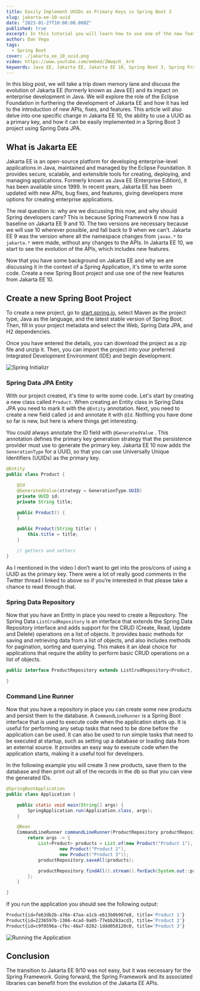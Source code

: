 ```yaml
---
title: Easily Implement UUIDs as Primary Keys in Spring Boot 3
slug: jakarta-ee-10-uuid
date: "2023-01-27T10:00:00.000Z"
published: true
excerpt: In this tutorial you will learn how to use one of the new features in Jakarta EE 10 in a Spring Boot 3 application.
author: Dan Vega
tags:
  - Spring Boot
cover: ./jakarta_ee_10_uuid.png
video: https://www.youtube.com/embed/ZWwqcH__kr4
keywords: Java EE, Jakarta EE, Jakarta EE 10, Spring Boot 3, Spring Framework 6, Java, UUID, Spring Data, Spring Data JPA, Spring Data JPA UUID
---
```


In this blog post, we will take a trip down memory lane and discuss the evolution of Jakarta EE (formerly known as Java EE) and its impact on enterprise development in Java. We will explore the role of the Eclipse Foundation in furthering the development of Jakarta EE and how it has led to the introduction of new APIs, fixes, and features. This article will also delve into one specific change in Jakarta EE 10, the ability to use a UUID as a primary key, and how it can be easily implemented in a Spring Boot 3 project using Spring Data JPA.

## What is Jakarta EE

Jakarta EE is an open-source platform for developing enterprise-level applications in Java, maintained and managed by the Eclipse Foundation. It provides secure, scalable, and extensible tools for creating, deploying, and managing applications. Formerly known as Java EE (Enterprise Edition), it has been available since 1999. In recent years, Jakarta EE has been updated with new APIs, bug fixes, and features, giving developers more options for creating enterprise applications.

The real question is: why are we discussing this now, and why should Spring developers care? This is because Spring Framework 6 now has a baseline on Jakarta EE 9 and 10. The two versions are necessary because we will use 10 wherever possible, and fall back to 9 when we can't. Jakarta EE 9 was the version where all the namespace changes from `javax.*` to `jakarta.*` were made, without any changes to the APIs. In Jakarta EE 10, we start to see the evolution of the APIs, which includes new features.

Now that you have some background on Jakarta EE and why we are discussing it in the context of a Spring Application, it's time to write some code. Create a new Spring Boot project and use one of the new features from Jakarta EE 10.

## Create a new Spring Boot Project

To create a new project, go to [start.spring.io](http://start.spring.io/), select Maven as the project type, Java as the language, and the latest stable version of Spring Boot. Then, fill in your project metadata and select the Web, Spring Data JPA, and H2 dependencies.

Once you have entered the details, you can download the project as a zip file and unzip it. Then, you can import the project into your preferred Integrated Development Environment (IDE) and begin development.

![Spring Initializr](/images/blog/2023/01/27/start-spring-io.png)

### Spring Data JPA Entity

With our project created, it's time to write some code. Let's start by creating a new class called `Product`. When creating an Entity class in Spring Data JPA you need to mark it with the `@Entity` annotation. Next, you need to create a new field called `id` and annotate it with `@Id`. Nothing you have done so far is new, but here is where things get interesting.

You could always annotate the ID field with `@GeneratedValue` . This annotation defines the primary key generation strategy that the persistence provider must use to generate the primary key. Jakarta EE 10 now adds the `GenerationType` for a UUID, so that you can use Universally Unique Identifiers (UUIDs) as the primary key.

```java
@Entity
public class Product {

    @Id
    @GeneratedValue(strategy = GenerationType.UUID)
    private UUID id;
    private String title;

    public Product() {
    }

    public Product(String title) {
        this.title = title;
    }

    // getters and setters
}
```

As I mentioned in the video I don’t want to get into the pros/cons of using a UUID as the primary key. There were a lot of really good comments in the Twitter thread I linked to above so if you’re interested in that please take a chance to read through that.

### Spring Data Repository

Now that you have an Entity in place you need to create a Repository. The Spring Data `ListCrudRepository` is an interface that extends the Spring Data Repository interface and adds support for the CRUD (Create, Read, Update and Delete) operations on a list of objects. It provides basic methods for saving and retrieving data from a list of objects, and also includes methods for pagination, sorting and querying. This makes it an ideal choice for applications that require the ability to perform basic CRUD operations on a list of objects.

```java
public interface ProductRepository extends ListCrudRepository<Product, UUID> {

}
```

### Command Line Runner

Now that you have a repository in place you can create some new products and persist them to the database. A `CommandLineRunner` is a Spring Boot interface that is used to execute code when the application starts up. It is useful for performing any setup tasks that need to be done before the application can be used. It can also be used to run simple tasks that need to be executed at startup, such as setting up a database or loading data from an external source. It provides an easy way to execute code when the application starts, making it a useful tool for developers.

In the following example you will create 3 new products, save them to the database and then print out all of the records in the db so that you can view the generated IDs.

```java
@SpringBootApplication
public class Application {

	public static void main(String[] args) {
		SpringApplication.run(Application.class, args);
	}

	@Bean
	CommandLineRunner commandLineRunner(ProductRepository productRepository) {
		return args -> {
			List<Product> products = List.of(new Product("Product 1"),
					new Product("Product 2"),
					new Product("Product 3"));
			productRepository.saveAll(products);

			productRepository.findAll().stream().forEach(System.out::println);
		};
	}

}
```

If you run the application you should see the following output:

```bash
Product{id=fe63db2b-a76e-47aa-a1cb-e613b0b987e8, title='Product 1'}
Product{id=2236597b-1366-4cad-9a05-77ebb283acd3, title='Product 2'}
Product{id=c9f0596a-cfbc-48a7-8202-1ddd058120c0, title='Product 3'}
```

![Running the Application](/images/blog/2023/01/27/run_app.png)

## Conclusion

The transition to Jakarta EE 9/10 was not easy, but it was necessary for the Spring Framework. Going forward, the Spring Framework and its associated libraries can benefit from the evolution of the Jakarta EE APIs.

